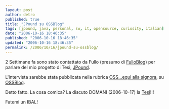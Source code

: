 ```yaml
---
layout: post
author: detro
published: true
title: "JPound su OSSBlog"
tags: [jpound, java, personal, sw, it, opensource, curiosity, italian]
date: "2006-10-16 18:46:35"
published: "2006-10-16 18:46:35"
updated: "2006-10-16 18:46:35"
permalink: /2006/10/16/jpound-su-ossblog/
---
```


2 Settimane fa sono stato contattato da Fullo (presumo di <a href="http://www.fullo.net/blog/">FulloBlog</a>) per parlare del mio progetto di Tesi, <a href="http://www.detronizator.org/categories/development/output/jpound/">JPound</a>.

L'intervista sarebbe stata pubblicata nella rubrica <a href="http://www.ossblog.it/post/1399/ossequi-alla-signora-jpound/last#add_comment">OSS...equi alla signora</a>, su <a href="http://ossblog.it/cerca/oss...equi+alla+signora">OSSBlog</a>.

Detto fatto.
La cosa comica? La discuto DOMANI (2006-10-17) la <a href="http://www.studenti.unina.it/~demarino/root.pdf.bz2">Tesi</a>!!!

Fatemi un IBAL!
